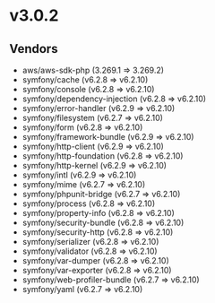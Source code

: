 # v3.0.2

## Vendors

- aws/aws-sdk-php (3.269.1 => 3.269.2)
- symfony/cache (v6.2.8 => v6.2.10)
- symfony/console (v6.2.8 => v6.2.10)
- symfony/dependency-injection (v6.2.8 => v6.2.10)
- symfony/error-handler (v6.2.9 => v6.2.10)
- symfony/filesystem (v6.2.7 => v6.2.10)
- symfony/form (v6.2.8 => v6.2.10)
- symfony/framework-bundle (v6.2.9 => v6.2.10)
- symfony/http-client (v6.2.9 => v6.2.10)
- symfony/http-foundation (v6.2.8 => v6.2.10)
- symfony/http-kernel (v6.2.9 => v6.2.10)
- symfony/intl (v6.2.9 => v6.2.10)
- symfony/mime (v6.2.7 => v6.2.10)
- symfony/phpunit-bridge (v6.2.7 => v6.2.10)
- symfony/process (v6.2.8 => v6.2.10)
- symfony/property-info (v6.2.8 => v6.2.10)
- symfony/security-bundle (v6.2.8 => v6.2.10)
- symfony/security-http (v6.2.8 => v6.2.10)
- symfony/serializer (v6.2.8 => v6.2.10)
- symfony/validator (v6.2.8 => v6.2.10)
- symfony/var-dumper (v6.2.8 => v6.2.10)
- symfony/var-exporter (v6.2.8 => v6.2.10)
- symfony/web-profiler-bundle (v6.2.7 => v6.2.10)
- symfony/yaml (v6.2.7 => v6.2.10)